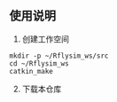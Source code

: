## 使用说明
1. 创建工作空间
``` 
mkdir -p ~/Rflysim_ws/src
cd ~/Rflysim_ws
catkin_make
```

2. 下载本仓库
```


```